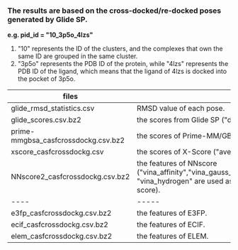 ### The results are based on the cross-docked/re-docked poses generated by Glide SP.

**e.g. pid_id = "10_3p5o_4lzs"**      
1. "10" represents the ID of the clusters, and the complexes that own the same ID are grouped in the same cluster.     
2. "3p5o" represents the PDB ID of the protein, while "4lzs" represents the PDB ID of the ligand, which means that the ligand of 4lzs is docked into the pocket of 3p5o.
						
files  | description   
---- | ----- 
glide_rmsd_statistics.csv | RMSD value of each pose.
glide_scores.csv.bz2 | the scores from Glide SP ("docking_score" is finally utilized).
prime-mmgbsa_casfcrossdockg.csv.bz2  | the scores of Prime-MM/GBSA ("r_psp_MMGBSA_dG_Bind" is used as the final scores).
xscore_casfcrossdockg.csv | the scores of X-Score ("average_score" is used as the final scores).
NNscore2_casfcrossdockg.csv.bz2 | the features of NNscore ("vina_affinity","vina_gauss_1","vina_gauss_2","vina_repulsion","vina_hydrophobic",and "vina_hydrogen"  are used as Vina features, and "vina_affinity" is used as the Vina score).
---- | -----
e3fp_casfcrossdockg.csv.bz2  | the features of E3FP.
ecif_casfcrossdockg.csv.bz2 | the features of ECIF.
elem_casfcrossdockg.csv.bz2 | the features of ELEM.




